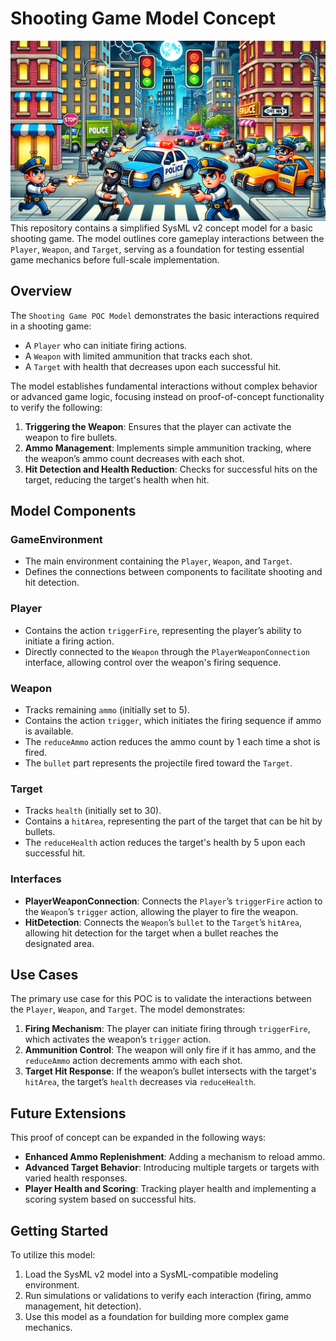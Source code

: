 # Shooting Game Model Concept

![Game](./game.webp)
This repository contains a simplified SysML v2 concept model for a basic shooting game. The model outlines core gameplay interactions between the `Player`, `Weapon`, and `Target`, serving as a foundation for testing essential game mechanics before full-scale implementation. 

## Overview

The `Shooting Game POC Model` demonstrates the basic interactions required in a shooting game:
- A `Player` who can initiate firing actions.
- A `Weapon` with limited ammunition that tracks each shot.
- A `Target` with health that decreases upon each successful hit.

The model establishes fundamental interactions without complex behavior or advanced game logic, focusing instead on proof-of-concept functionality to verify the following:
1. **Triggering the Weapon**: Ensures that the player can activate the weapon to fire bullets.
2. **Ammo Management**: Implements simple ammunition tracking, where the weapon’s ammo count decreases with each shot.
3. **Hit Detection and Health Reduction**: Checks for successful hits on the target, reducing the target's health when hit.

## Model Components

### GameEnvironment
- The main environment containing the `Player`, `Weapon`, and `Target`.
- Defines the connections between components to facilitate shooting and hit detection.

### Player
- Contains the action `triggerFire`, representing the player’s ability to initiate a firing action.
- Directly connected to the `Weapon` through the `PlayerWeaponConnection` interface, allowing control over the weapon's firing sequence.

### Weapon
- Tracks remaining `ammo` (initially set to 5).
- Contains the action `trigger`, which initiates the firing sequence if ammo is available.
- The `reduceAmmo` action reduces the ammo count by 1 each time a shot is fired.
- The `bullet` part represents the projectile fired toward the `Target`.

### Target
- Tracks `health` (initially set to 30).
- Contains a `hitArea`, representing the part of the target that can be hit by bullets.
- The `reduceHealth` action reduces the target's health by 5 upon each successful hit.
  
### Interfaces
- **PlayerWeaponConnection**: Connects the `Player`’s `triggerFire` action to the `Weapon`’s `trigger` action, allowing the player to fire the weapon.
- **HitDetection**: Connects the `Weapon`’s `bullet` to the `Target`’s `hitArea`, allowing hit detection for the target when a bullet reaches the designated area.

## Use Cases

The primary use case for this POC is to validate the interactions between the `Player`, `Weapon`, and `Target`. The model demonstrates:
1. **Firing Mechanism**: The player can initiate firing through `triggerFire`, which activates the weapon’s `trigger` action.
2. **Ammunition Control**: The weapon will only fire if it has ammo, and the `reduceAmmo` action decrements ammo with each shot.
3. **Target Hit Response**: If the weapon’s bullet intersects with the target's `hitArea`, the target’s `health` decreases via `reduceHealth`.

## Future Extensions

This proof of concept can be expanded in the following ways:
- **Enhanced Ammo Replenishment**: Adding a mechanism to reload ammo.
- **Advanced Target Behavior**: Introducing multiple targets or targets with varied health responses.
- **Player Health and Scoring**: Tracking player health and implementing a scoring system based on successful hits.

## Getting Started

To utilize this model:
1. Load the SysML v2 model into a SysML-compatible modeling environment.
2. Run simulations or validations to verify each interaction (firing, ammo management, hit detection).
3. Use this model as a foundation for building more complex game mechanics.